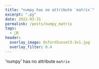 ```yaml
---
title: "numpy has no attribute `matrix`"
excerpt: ".py"
date: 2022-03-31
permalink: /posts/numpy_matrix
tags:
  - 👾R
header:
  overlay_image: OxfordSunset3-3v1.jpg
  overlay_filter: 0.4
---
```




'numpy' has no attribute `matrix`